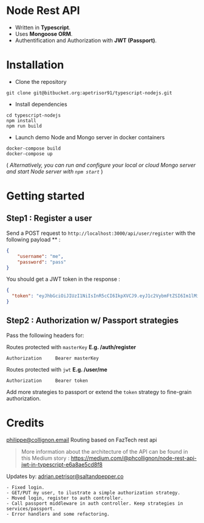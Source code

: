 # Node Rest API
- Written in **Typescript**.  
- Uses **Mongoose ORM**.
- Authentification and Authorization with **JWT (Passport)**.

# Installation
- Clone the repository
```
git clone git@bitbucket.org:apetrisor91/typescript-nodejs.git
```
- Install dependencies
```
cd typescript-nodejs
npm install
npm run build
```
- Launch demo Node and Mongo server in docker containers
```
docker-compose build
docker-compose up
```
( *Alternatively, you can run and configure your local or cloud Mongo server and start Node server with
`npm start`* )

# Getting started

## Step1 : Register a user
Send a POST request to `http://localhost:3000/api/user/register` 
with the following payload ** :
```json
{
	"username": "me",
	"password": "pass"
}
```
You should get a JWT token in the response :
```json
{
  "token": "eyJhbGciOiJIUzI1NiIsInR5cCI6IkpXVCJ9.eyJ1c2VybmFtZSI6Im1lMiIsImlhdCI6MTU1MDU4MTA4NH0.WN5D-BFLypnuklvO3VFQ5ucDjBT68R2Yc-gj8AlkRAs"
}
```
## Step2 : Authorization w/ Passport strategies
Pass the following headers for:

Routes protected with `masterKey` **E.g. /auth/register**
```
Authorization     Bearer masterKey
```

Routes protected with `jwt` **E.g. /user/me**
```
Authorization     Bearer token
```

Add more strategies to passport or extend the `token` strategy to fine-grain authorization.

# Credits
philippe@collignon.email
Routing based on FazTech rest api
> More information about the architecture of the API can be found in this Medium story :
> https://medium.com/@phcollignon/node-rest-api-jwt-in-typescript-e6a8ae5cd8f8

Updates by: adrian.petrisor@saltandpepper.co
```
- Fixed login.
- GET/PUT my user, to ilustrate a simple authorization strategy.
- Moved login, register to auth controller.
- Call passport middleware in auth controller. Keep strategies in services/passport.
- Error handlers and some refactoring.
```